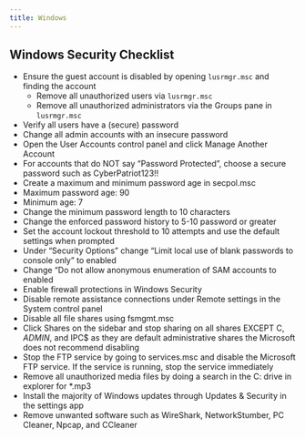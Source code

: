 ```yaml
---
title: Windows
---
```


## Windows Security Checklist

- Ensure the guest account is disabled by opening `lusrmgr.msc` and finding the account
  - Remove all unauthorized users via `lusrmgr.msc`
  - Remove all unauthorized administrators via the Groups pane in `lusrmgr.msc`
- Verify all users have a (secure) password
- Change all admin accounts with an insecure password
- Open the User Accounts control panel and click Manage Another Account
- For accounts that do NOT say “Password Protected”, choose a secure password such as CyberPatriot123!!
- Create a maximum and minimum password age in secpol.msc
- Maximum password age: 90
- Minimum age: 7
- Change the minimum password length to 10 characters
- Change the enforced password history to 5-10 password or greater
- Set the account lockout threshold to 10 attempts and use the default settings when prompted
- Under “Security Options” change “Limit local use of blank passwords to console only” to enabled
- Change “Do not allow anonymous enumeration of SAM accounts to enabled
- Enable firewall protections in Windows Security
- Disable remote assistance connections under Remote settings in the System control panel
- Disable all file shares using fsmgmt.msc
- Click Shares on the sidebar and stop sharing on all shares EXCEPT C$, ADMIN$, and IPC$ as they are default administrative shares the Microsoft does not recommend disabling
- Stop the FTP service by going to services.msc and disable the Microsoft FTP service. If the service is running, stop the service immediately
- Remove all unauthorized media files by doing a search in the C: drive in explorer for *.mp3
- Install the majority of Windows updates through Updates & Security in the settings app
- Remove unwanted software such as WireShark, NetworkStumber, PC Cleaner, Npcap, and CCleaner
